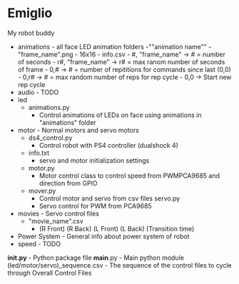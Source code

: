 # Emiglio
My robot buddy

- animations - all face LED animation folders
    -""animation name""
        - "frame_name".png
            - 16x16
        - info.csv
            - #,  "frame_name" -> #  = number of seconds
            - r#, "frame_name" -> r# = max ranom number of seconds of frame
            - 0,#              -> #  = number of repititions for commands since last (0,0)
            - 0,r#             -> #  = max random number of reps for rep cycle
            - 0,0              -> Start new rep cycle
- audio - TODO
- led
    - animations.py
        - Control animations of LEDs on face using animations in "animations" folder
- motor - Normal motors and servo motors
    - ds4_control.py
        - Control robot with PS4 controller (dualshock 4)
    - info.txt
        - servo and motor initialization settings
    - motor.py
        - Motor control class to control speed from PWMPCA9685 and direction from GPIO
    - mover.py
        - Control motor and servo from csv files
    servo.py
        - Servo control for PWM from PCA9685
- movies - Servo control files
    - "movie_name".csv
        - (R Front) (R Back) (L Front) (L Back) (Transition time)
- Power System - General info about power system of robot
- speed - TODO

__init.py__ - Python package file
__main__.py - Main python module
(led/motor/servo)_sequence.csv - The sequence of the control files to cycle through
                                 Overall Control Files